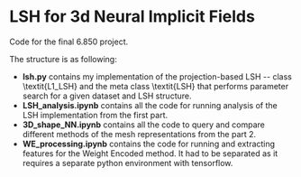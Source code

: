 # LSH for 3d Neural Implicit Fields

Code for the final 6.850 project.

The structure is as following:
  * **lsh.py** contains my implementation of the projection-based LSH -- class \textit{L1\_LSH} and the meta class \textit{LSH} that performs parameter search for a given dataset and LSH structure.
  * **LSH\_analysis.ipynb** contains all the code for running analysis of the LSH implementation from the first part.
  * **3D\_shape\_NN.ipynb** contains all the code to query and compare different methods of the mesh representations from the part 2.
  * **WE\_processing.ipynb** contains the code for running and extracting features for the Weight Encoded method. It had to be separated as it requires a separate python environment with tensorflow.
